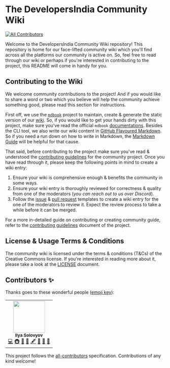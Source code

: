 # The DevelopersIndia Community Wiki
<!-- ALL-CONTRIBUTORS-BADGE:START - Do not remove or modify this section -->
[![All Contributors](https://img.shields.io/badge/all_contributors-1-orange.svg?style=flat-square)](#contributors-)
<!-- ALL-CONTRIBUTORS-BADGE:END -->

Welcome to the DevelopersIndia Community Wiki repository! This repository is
home for our face-lifted community wiki which you'll find across all the
platforms our community is active on. So, feel free to read through our wiki or
perhaps if you're interested in contributing to the project, this README will
come in handy for you.

## Contributing to the Wiki

We welcome community contributions to the project! And if you would like to
share a word or two which you believe will help the community achieve something
good, please read this section for instructions.

First off, we use the [`mdbook`][1] project to maintain, create & generate the
static version of our [wiki][2]. So, if you would like to get your hands dirty
with this project, make sure you've read the official `mdbook`
[documentations][3]. Besides the CLI tool, we also write our wiki content in
[GitHub Flavoured Markdown][4]. So if you need a run down on how to write in
Markdown, the [Markdown Guide][5] will be helpful for that cause.

That said, before contributing to the project make sure you've read & understood
the [contributing guidelines][6] for the community project. Once you have read
through it, please keep the following points in mind to create a wiki entry:

1. Ensure your wiki is comprehensive enough & benefits the community in some
   ways.
2. Ensure your wiki entry is thoroughly reviewed for correctness & quality from
   one of the moderators (_you can reach out to us over Discord_).
3. Follow the [issue][7] & [pull request][8] templates to create a wiki entry
   for the one of the moderators to review it. Expect the review process to take
   a while before it can be merged.

For a more in-detailed guide on contributing or creating community guide, refer
to the [contributing guidelines][10] document of the project.

## License & Usage Terms & Conditions

The community wiki is licensed under the terms & conditions (T&Cs) of the
Creative Commons license. If you're interested in reading more about it, please
take a look at the [LICENSE][9] document.

<!-- Reference Links -->

[1]: https://github.com/rust-lang/mdbook
[2]: https://devsindia-wiki.netlify.app
[3]: https://rust-lang.github.io/mdBook
[4]: https://github.github.com/gfm
[5]: https://www.markdownguide.org
[6]: https://github.com/developersIndia/.github/blob/main/CONTRIBUTING.md
[7]: https://github.com/developersIndia/wiki-mdbook/issues/new/choose
[8]: https://github.com/developersIndia/wiki-mdbook/compare
[9]: ./LICENSE
[10]: ./github/CONTRIBUTING,md

## Contributors ✨

Thanks goes to these wonderful people ([emoji key](https://allcontributors.org/docs/en/emoji-key)):

<!-- ALL-CONTRIBUTORS-LIST:START - Do not remove or modify this section -->
<!-- prettier-ignore-start -->
<!-- markdownlint-disable -->
<table>
  <tr>
    <td align="center"><a href="https://github.com/user"><img src="https://avatars.githubusercontent.com/u/14959?v=4?s=100" width="100px;" alt=""/><br /><sub><b>Ilya Solovyov</b></sub></a><br /><a href="https://github.com/developersIndia/wiki-mdbook/commits?author=user" title="Code">💻</a> <a href="#infra-user" title="Infrastructure (Hosting, Build-Tools, etc)">🚇</a> <a href="https://github.com/developersIndia/wiki-mdbook/commits?author=user" title="Documentation">📖</a> <a href="#ideas-user" title="Ideas, Planning, & Feedback">🤔</a> <a href="#content-user" title="Content">🖋</a> <a href="#maintenance-user" title="Maintenance">🚧</a> <a href="#projectManagement-user" title="Project Management">📆</a> <a href="#tool-user" title="Tools">🔧</a></td>
  </tr>
</table>

<!-- markdownlint-restore -->
<!-- prettier-ignore-end -->

<!-- ALL-CONTRIBUTORS-LIST:END -->

This project follows the [all-contributors](https://github.com/all-contributors/all-contributors) specification. Contributions of any kind welcome!